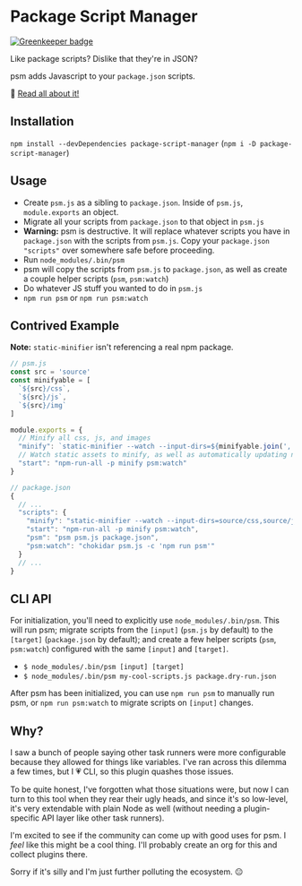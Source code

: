 # Package Script Manager

[![Greenkeeper badge](https://badges.greenkeeper.io/corysimmons/package-script-manager.svg)](https://greenkeeper.io/)

Like package scripts? Dislike that they're in JSON?

psm adds Javascript to your `package.json` scripts.

📰 [Read all about it!](https://corysimmons.com/writings/2016/node/introducing-package-script-manager)

## Installation
`npm install --devDependencies package-script-manager` (`npm i -D package-script-manager`)

## Usage
- Create `psm.js` as a sibling to `package.json`. Inside of `psm.js`, `module.exports` an object.
- Migrate all your scripts from `package.json` to that object in `psm.js`
- **Warning:** psm is destructive. It will replace whatever scripts you have in `package.json` with the scripts from `psm.js`. Copy your `package.json` `"scripts"` over somewhere safe before proceeding.
- Run `node_modules/.bin/psm`
- psm will copy the scripts from `psm.js` to `package.json`, as well as create a couple helper scripts (`psm`, `psm:watch`)
- Do whatever JS stuff you wanted to do in `psm.js`
- `npm run psm` or `npm run psm:watch`

## Contrived Example
**Note:** `static-minifier` isn't referencing a real npm package.

```js
// psm.js
const src = 'source'
const minifyable = [
  `${src}/css`,
  `${src}/js`,
  `${src}/img`
]

module.exports = {
  // Minify all css, js, and images
  "minify": `static-minifier --watch --input-dirs=${minifyable.join(',')} --output-dir=dist`,
  // Watch static assets to minify, as well as automatically updating npm scripts when psm.js is changed.
  "start": "npm-run-all -p minify psm:watch"
}
```

```js
// package.json
{
  // ...
  "scripts": {
    "minify": "static-minifier --watch --input-dirs=source/css,source/js,source/img --output-dir=dist",
    "start": "npm-run-all -p minify psm:watch",
    "psm": "psm psm.js package.json",
    "psm:watch": "chokidar psm.js -c 'npm run psm'"
  }
  // ...
}
```

## CLI API
For initialization, you'll need to explicitly use `node_modules/.bin/psm`. This will run psm; migrate scripts from the `[input]` (`psm.js` by default) to the `[target]` (`package.json` by default); and create a few helper scripts (`psm`, `psm:watch`) configured with the same `[input]` and `[target]`.
- `$ node_modules/.bin/psm [input] [target]`
- `$ node_modules/.bin/psm my-cool-scripts.js package.dry-run.json`

After psm has been initialized, you can use `npm run psm` to manually run psm, or `npm run psm:watch` to migrate scripts on `[input]` changes.

## Why?
I saw a bunch of people saying other task runners were more configurable because they allowed for things like variables. I've ran across this dilemma a few times, but I 💗 CLI, so this plugin quashes those issues.

To be quite honest, I've forgotten what those situations were, but now I can turn to this tool when they rear their ugly heads, and since it's so low-level, it's very extendable with plain Node as well (without needing a plugin-specific API layer like other task runners).

I'm excited to see if the community can come up with good uses for psm. I _feel_ like this might be a cool thing. I'll probably create an org for this and collect plugins there.

Sorry if it's silly and I'm just further polluting the ecosystem. 😐

